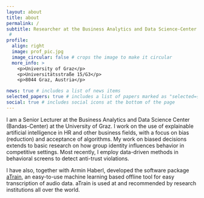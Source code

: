 ```yaml
---
layout: about
title: about
permalink: /
subtitle: Researcher at the Business Analytics and Data Science-Center at the Unviersity of Graz
 #
profile:
  align: right
  image: prof_pic.jpg
  image_circular: false # crops the image to make it circular
  more_info: >
    <p>University of Graz</p>
    <p>Universitätsstraße 15/G3</p>
    <p>8044 Graz, Austria</p>

news: true # includes a list of news items
selected_papers: true # includes a list of papers marked as "selected={true}"
social: true # includes social icons at the bottom of the page
---
```



I am a Senior Lecturer at the Business Analytics and Data Science Center (Bandas-Center) at the University of Graz. I work on the use of explainable artificial intelligence in HR and other business fields, with a focus on bias (reduction) and acceptance of algorithms. My work on biased decisions extends to basic research on how group identity influences behavior in competitive settings. Most recently, I employ data-driven methods in behavioral screens to detect anti-trust violations.

I have also, together with Armin Haberl, developed the software package [aTrain](https://github.com/JuergenFleiss/aTrain), an easy-to-use machine learning based offline tool for easy transcription of audio data. aTrain is used at and recommended by research institutions all over the world.
